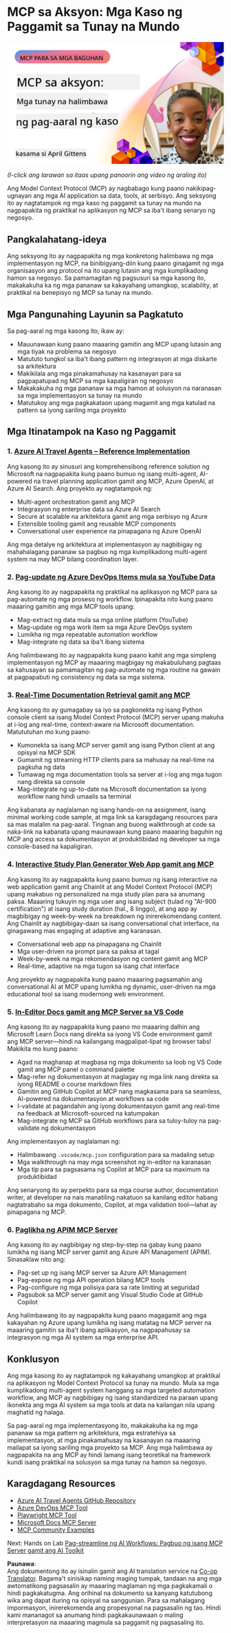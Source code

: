 <!--
CO_OP_TRANSLATOR_METADATA:
{
  "original_hash": "61a160248efabe92b09d7b08293d17db",
  "translation_date": "2025-08-18T18:09:19+00:00",
  "source_file": "09-CaseStudy/README.md",
  "language_code": "tl"
}
-->
# MCP sa Aksyon: Mga Kaso ng Paggamit sa Tunay na Mundo

[![MCP sa Aksyon: Mga Kaso ng Paggamit sa Tunay na Mundo](../../../translated_images/10.3262cc80b4de5071fde8ba74c5c5d6738a0a9f398dcc0423f0210f632e2238b8.tl.png)](https://youtu.be/IxshWb2Az5w)

_(I-click ang larawan sa itaas upang panoorin ang video ng araling ito)_

Ang Model Context Protocol (MCP) ay nagbabago kung paano nakikipag-ugnayan ang mga AI application sa data, tools, at serbisyo. Ang seksyong ito ay nagtatampok ng mga kaso ng paggamit sa tunay na mundo na nagpapakita ng praktikal na aplikasyon ng MCP sa iba't ibang senaryo ng negosyo.

## Pangkalahatang-ideya

Ang seksyong ito ay nagpapakita ng mga konkretong halimbawa ng mga implementasyon ng MCP, na binibigyang-diin kung paano ginagamit ng mga organisasyon ang protocol na ito upang lutasin ang mga kumplikadong hamon sa negosyo. Sa pamamagitan ng pagsusuri sa mga kasong ito, makakakuha ka ng mga pananaw sa kakayahang umangkop, scalability, at praktikal na benepisyo ng MCP sa tunay na mundo.

## Mga Pangunahing Layunin sa Pagkatuto

Sa pag-aaral ng mga kasong ito, ikaw ay:

- Mauunawaan kung paano maaaring gamitin ang MCP upang lutasin ang mga tiyak na problema sa negosyo  
- Matututo tungkol sa iba't ibang pattern ng integrasyon at mga diskarte sa arkitektura  
- Makikilala ang mga pinakamahusay na kasanayan para sa pagpapatupad ng MCP sa mga kapaligiran ng negosyo  
- Makakakuha ng mga pananaw sa mga hamon at solusyon na naranasan sa mga implementasyon sa tunay na mundo  
- Matutukoy ang mga pagkakataon upang magamit ang mga katulad na pattern sa iyong sariling mga proyekto  

## Mga Itinatampok na Kaso ng Paggamit

### 1. [Azure AI Travel Agents – Reference Implementation](./travelagentsample.md)

Ang kasong ito ay sinusuri ang komprehensibong reference solution ng Microsoft na nagpapakita kung paano bumuo ng isang multi-agent, AI-powered na travel planning application gamit ang MCP, Azure OpenAI, at Azure AI Search. Ang proyekto ay nagtatampok ng:

- Multi-agent orchestration gamit ang MCP  
- Integrasyon ng enterprise data sa Azure AI Search  
- Secure at scalable na arkitektura gamit ang mga serbisyo ng Azure  
- Extensible tooling gamit ang reusable MCP components  
- Conversational user experience na pinapagana ng Azure OpenAI  

Ang mga detalye ng arkitektura at implementasyon ay nagbibigay ng mahahalagang pananaw sa pagbuo ng mga kumplikadong multi-agent system na may MCP bilang coordination layer.

### 2. [Pag-update ng Azure DevOps Items mula sa YouTube Data](./UpdateADOItemsFromYT.md)

Ang kasong ito ay nagpapakita ng praktikal na aplikasyon ng MCP para sa pag-automate ng mga proseso ng workflow. Ipinapakita nito kung paano maaaring gamitin ang mga MCP tools upang:

- Mag-extract ng data mula sa mga online platform (YouTube)  
- Mag-update ng mga work item sa mga Azure DevOps system  
- Lumikha ng mga repeatable automation workflow  
- Mag-integrate ng data sa iba't ibang sistema  

Ang halimbawang ito ay nagpapakita kung paano kahit ang mga simpleng implementasyon ng MCP ay maaaring magbigay ng makabuluhang pagtaas sa kahusayan sa pamamagitan ng pag-automate ng mga routine na gawain at pagpapabuti ng consistency ng data sa mga sistema.

### 3. [Real-Time Documentation Retrieval gamit ang MCP](./docs-mcp/README.md)

Ang kasong ito ay gumagabay sa iyo sa pagkonekta ng isang Python console client sa isang Model Context Protocol (MCP) server upang makuha at i-log ang real-time, context-aware na Microsoft documentation. Matututuhan mo kung paano:

- Kumonekta sa isang MCP server gamit ang isang Python client at ang opisyal na MCP SDK  
- Gumamit ng streaming HTTP clients para sa mahusay na real-time na pagkuha ng data  
- Tumawag ng mga documentation tools sa server at i-log ang mga tugon nang direkta sa console  
- Mag-integrate ng up-to-date na Microsoft documentation sa iyong workflow nang hindi umaalis sa terminal  

Ang kabanata ay naglalaman ng isang hands-on na assignment, isang minimal working code sample, at mga link sa karagdagang resources para sa mas malalim na pag-aaral. Tingnan ang buong walkthrough at code sa naka-link na kabanata upang maunawaan kung paano maaaring baguhin ng MCP ang access sa dokumentasyon at produktibidad ng developer sa mga console-based na kapaligiran.

### 4. [Interactive Study Plan Generator Web App gamit ang MCP](./docs-mcp/README.md)

Ang kasong ito ay nagpapakita kung paano bumuo ng isang interactive na web application gamit ang Chainlit at ang Model Context Protocol (MCP) upang makabuo ng personalized na mga study plan para sa anumang paksa. Maaaring tukuyin ng mga user ang isang subject (tulad ng "AI-900 certification") at isang study duration (hal., 8 linggo), at ang app ay magbibigay ng week-by-week na breakdown ng inirerekomendang content. Ang Chainlit ay nagbibigay-daan sa isang conversational chat interface, na ginagawang mas engaging at adaptive ang karanasan.

- Conversational web app na pinapagana ng Chainlit  
- Mga user-driven na prompt para sa paksa at tagal  
- Week-by-week na mga rekomendasyon ng content gamit ang MCP  
- Real-time, adaptive na mga tugon sa isang chat interface  

Ang proyekto ay nagpapakita kung paano maaaring pagsamahin ang conversational AI at MCP upang lumikha ng dynamic, user-driven na mga educational tool sa isang modernong web environment.

### 5. [In-Editor Docs gamit ang MCP Server sa VS Code](./docs-mcp/README.md)

Ang kasong ito ay nagpapakita kung paano mo maaaring dalhin ang Microsoft Learn Docs nang direkta sa iyong VS Code environment gamit ang MCP server—hindi na kailangang magpalipat-lipat ng browser tabs! Makikita mo kung paano:

- Agad na maghanap at magbasa ng mga dokumento sa loob ng VS Code gamit ang MCP panel o command palette  
- Mag-refer ng dokumentasyon at maglagay ng mga link nang direkta sa iyong README o course markdown files  
- Gamitin ang GitHub Copilot at MCP nang magkasama para sa seamless, AI-powered na dokumentasyon at workflows sa code  
- I-validate at pagandahin ang iyong dokumentasyon gamit ang real-time na feedback at Microsoft-sourced na katumpakan  
- Mag-integrate ng MCP sa GitHub workflows para sa tuloy-tuloy na pag-validate ng dokumentasyon  

Ang implementasyon ay naglalaman ng:

- Halimbawang `.vscode/mcp.json` configuration para sa madaling setup  
- Mga walkthrough na may mga screenshot ng in-editor na karanasan  
- Mga tip para sa pagsasama ng Copilot at MCP para sa maximum na produktibidad  

Ang senaryong ito ay perpekto para sa mga course author, documentation writer, at developer na nais manatiling nakatuon sa kanilang editor habang nagtatrabaho sa mga dokumento, Copilot, at mga validation tool—lahat ay pinapagana ng MCP.

### 6. [Paglikha ng APIM MCP Server](./apimsample.md)

Ang kasong ito ay nagbibigay ng step-by-step na gabay kung paano lumikha ng isang MCP server gamit ang Azure API Management (APIM). Sinasaklaw nito ang:

- Pag-set up ng isang MCP server sa Azure API Management  
- Pag-expose ng mga API operation bilang MCP tools  
- Pag-configure ng mga polisiya para sa rate limiting at seguridad  
- Pagsubok sa MCP server gamit ang Visual Studio Code at GitHub Copilot  

Ang halimbawang ito ay nagpapakita kung paano magagamit ang mga kakayahan ng Azure upang lumikha ng isang matatag na MCP server na maaaring gamitin sa iba't ibang aplikasyon, na nagpapahusay sa integrasyon ng mga AI system sa mga enterprise API.

## Konklusyon

Ang mga kasong ito ay nagtatampok ng kakayahang umangkop at praktikal na aplikasyon ng Model Context Protocol sa tunay na mundo. Mula sa mga kumplikadong multi-agent system hanggang sa mga targeted automation workflow, ang MCP ay nagbibigay ng isang standardized na paraan upang ikonekta ang mga AI system sa mga tools at data na kailangan nila upang maghatid ng halaga.

Sa pag-aaral ng mga implementasyong ito, makakakuha ka ng mga pananaw sa mga pattern ng arkitektura, mga estratehiya sa implementasyon, at mga pinakamahusay na kasanayan na maaaring mailapat sa iyong sariling mga proyekto sa MCP. Ang mga halimbawa ay nagpapakita na ang MCP ay hindi lamang isang teoretikal na framework kundi isang praktikal na solusyon sa mga tunay na hamon sa negosyo.

## Karagdagang Resources

- [Azure AI Travel Agents GitHub Repository](https://github.com/Azure-Samples/azure-ai-travel-agents)  
- [Azure DevOps MCP Tool](https://github.com/microsoft/azure-devops-mcp)  
- [Playwright MCP Tool](https://github.com/microsoft/playwright-mcp)  
- [Microsoft Docs MCP Server](https://github.com/MicrosoftDocs/mcp)  
- [MCP Community Examples](https://github.com/microsoft/mcp)  

Next: Hands on Lab [Pag-streamline ng AI Workflows: Pagbuo ng isang MCP Server gamit ang AI Toolkit](../10-StreamliningAIWorkflowsBuildingAnMCPServerWithAIToolkit/README.md)  

**Paunawa**:  
Ang dokumentong ito ay isinalin gamit ang AI translation service na [Co-op Translator](https://github.com/Azure/co-op-translator). Bagama't sinisikap naming maging tumpak, tandaan na ang mga awtomatikong pagsasalin ay maaaring maglaman ng mga pagkakamali o hindi pagkakatugma. Ang orihinal na dokumento sa kanyang katutubong wika ang dapat ituring na opisyal na sanggunian. Para sa mahalagang impormasyon, inirerekomenda ang propesyonal na pagsasalin ng tao. Hindi kami mananagot sa anumang hindi pagkakaunawaan o maling interpretasyon na maaaring magmula sa paggamit ng pagsasaling ito.